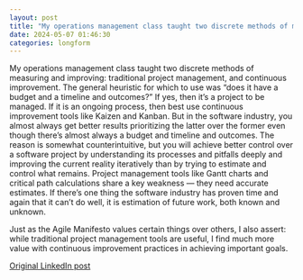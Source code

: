 ```yaml
---
layout: post
title: "My operations management class taught two discrete methods of measuring and improving: traditional project management, and continuous improvement.  The general heuristic for which to use was "does it have a budget and a timeline and outcomes?" If yes, then it's a project to be managed. If it is an ongoing process, then best use continuous improvement tools like Kaizen and Kanban. But in the software industry, you almost always get better results prioritizing the latter over the former even though there's almost always a budget and timeline and outcomes. The reason is somewhat counterintuitive, but you will achieve better control over a software project by understanding its processes and pitfalls deeply and improving the current reality iteratively than by trying to estimate and control what remains. Project management tools like Gantt charts and critical path calculations share a key weakness — they need accurate estimates. If there's one thing the software industry has proven time and again that it can't do well, it is estimation of future work, both known and unknown."
date: 2024-05-07 01:46:30
categories: longform
---
```


My operations management class taught two discrete methods of measuring and improving: traditional project management, and continuous improvement.  The general heuristic for which to use was “does it have a budget and a timeline and outcomes?” If yes, then it’s a project to be managed. If it is an ongoing process, then best use continuous improvement tools like Kaizen and Kanban. But in the software industry, you almost always get better results prioritizing the latter over the former even though there’s almost always a budget and timeline and outcomes. The reason is somewhat counterintuitive, but you will achieve better control over a software project by understanding its processes and pitfalls deeply and improving the current reality iteratively than by trying to estimate and control what remains. Project management tools like Gantt charts and critical path calculations share a key weakness — they need accurate estimates. If there’s one thing the software industry has proven time and again that it can’t do well, it is estimation of future work, both known and unknown.

Just as the Agile Manifesto values certain things over others, I also assert: while traditional project management tools are useful, I find much more value with continuous improvement practices in achieving important goals.

[Original LinkedIn post](https://www.linkedin.com/feed/update/urn%3Ali%3Ashare%3A7193425932966060032)
